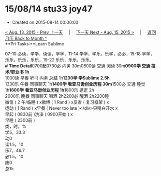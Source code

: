 # 15/08/14 stu33 joy47

* Created on 2015-08-14 00:00:00

[&lt; Aug. 13, 2015 - Prev 上一天](d13.md)     \|     [下一天 Next - Aug. 15, 2015 &gt;](d15.md)     \|     [返回月历 Back to Month ^](index.md)   
**Pri Tasks:**Learn Sublime  
  
07-10 必读，学学，读读，学学，11-14 学学，学乐，乐学，必必，15-18 学学，乐乐，乐乐，乐乐，19-22 乐乐，乐乐，乐乐。  
**\# Time Detail**0700起0730必 内务 30m0800读 交通 阅读 30m**0900学 交通 技术/职业书 1h**  
1000读 早餐 听书 内务 总结 1h**1230学 学Sublime 2.5h**  
1330乐 午餐 同事聊天 1h**1400学 看亚马逊创业历程 30m**1500必 交通 睡觉 1h**1600学** **看亚马逊创业历程 1h**1800乐 逛逛 2h  
2000乐 晚餐 同事聊天 喝酒 2h2200必 醒酒 2h2200睡  
微信 \( 2 午/临睡 \) x微博 \( 1 Rand \) x反省 \( 复习框架 \) x  
运动 \( 1 Rand \) x早餐 \( Never too late \)&lt;/div&gt;只喝白开水 x  
早起 \( 0830前 \)洗澡 \( 0900开始 \) x  
早睡 \( 2300前 \)  
类，时，%  
学5，33.3  
动0  
读1.5，10  
乐7，46.7  
必1.5，10  
废0  
总15

